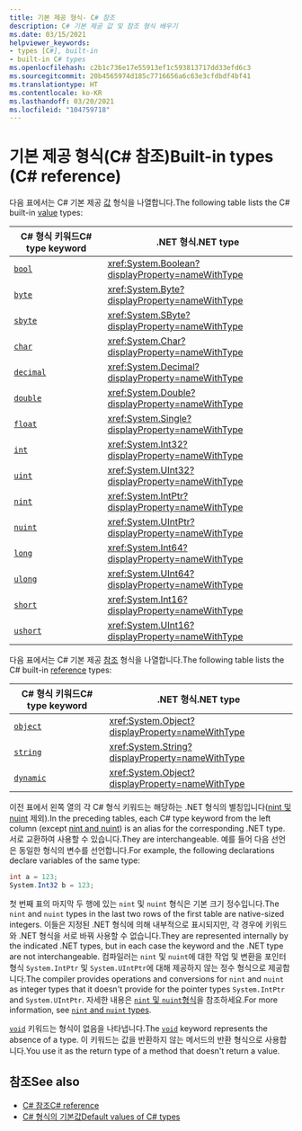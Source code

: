 ```yaml
---
title: 기본 제공 형식- C# 참조
description: C# 기본 제공 값 및 참조 형식 배우기
ms.date: 03/15/2021
helpviewer_keywords:
- types [C#], built-in
- built-in C# types
ms.openlocfilehash: c2b1c736e17e55913ef1c593813717dd33efd6c3
ms.sourcegitcommit: 20b4565974d185c7716656a6c63e3cfdbdf4bf41
ms.translationtype: HT
ms.contentlocale: ko-KR
ms.lasthandoff: 03/20/2021
ms.locfileid: "104759718"
---
```

# <a name="built-in-types-c-reference"></a><span data-ttu-id="dbee1-103">기본 제공 형식(C# 참조)</span><span class="sxs-lookup"><span data-stu-id="dbee1-103">Built-in types (C# reference)</span></span>

<span data-ttu-id="dbee1-104">다음 표에서는 C# 기본 제공 [값](value-types.md) 형식을 나열합니다.</span><span class="sxs-lookup"><span data-stu-id="dbee1-104">The following table lists the C# built-in [value](value-types.md) types:</span></span>

|<span data-ttu-id="dbee1-105">C# 형식 키워드</span><span class="sxs-lookup"><span data-stu-id="dbee1-105">C# type keyword</span></span>|<span data-ttu-id="dbee1-106">.NET 형식</span><span class="sxs-lookup"><span data-stu-id="dbee1-106">.NET type</span></span>|
|--------------|-------------------------|
|[`bool`](bool.md)|<xref:System.Boolean?displayProperty=nameWithType>|
|[`byte`](integral-numeric-types.md)|<xref:System.Byte?displayProperty=nameWithType>|
|[`sbyte`](integral-numeric-types.md)|<xref:System.SByte?displayProperty=nameWithType>|
|[`char`](char.md)|<xref:System.Char?displayProperty=nameWithType>|
|[`decimal`](floating-point-numeric-types.md)|<xref:System.Decimal?displayProperty=nameWithType>|
|[`double`](floating-point-numeric-types.md)|<xref:System.Double?displayProperty=nameWithType>|
|[`float`](floating-point-numeric-types.md)|<xref:System.Single?displayProperty=nameWithType>|
|[`int`](integral-numeric-types.md)|<xref:System.Int32?displayProperty=nameWithType>|
|[`uint`](integral-numeric-types.md)|<xref:System.UInt32?displayProperty=nameWithType>|
|[`nint`](nint-nuint.md)|<xref:System.IntPtr?displayProperty=nameWithType>|
|[`nuint`](nint-nuint.md)|<xref:System.UIntPtr?displayProperty=nameWithType>|
|[`long`](integral-numeric-types.md)|<xref:System.Int64?displayProperty=nameWithType>|
|[`ulong`](integral-numeric-types.md)|<xref:System.UInt64?displayProperty=nameWithType>|
|[`short`](integral-numeric-types.md)|<xref:System.Int16?displayProperty=nameWithType>|
|[`ushort`](integral-numeric-types.md)|<xref:System.UInt16?displayProperty=nameWithType>|

<span data-ttu-id="dbee1-107">다음 표에서는 C# 기본 제공 [참조](../keywords/reference-types.md) 형식을 나열합니다.</span><span class="sxs-lookup"><span data-stu-id="dbee1-107">The following table lists the C# built-in [reference](../keywords/reference-types.md) types:</span></span>

|<span data-ttu-id="dbee1-108">C# 형식 키워드</span><span class="sxs-lookup"><span data-stu-id="dbee1-108">C# type keyword</span></span>|<span data-ttu-id="dbee1-109">.NET 형식</span><span class="sxs-lookup"><span data-stu-id="dbee1-109">.NET type</span></span>|
|--------------|-------------------------|
|[`object`](reference-types.md#the-object-type)|<xref:System.Object?displayProperty=nameWithType>|
|[`string`](reference-types.md#the-string-type)|<xref:System.String?displayProperty=nameWithType>|
|[`dynamic`](reference-types.md#the-dynamic-type)|<xref:System.Object?displayProperty=nameWithType>|

<span data-ttu-id="dbee1-110">이전 표에서 왼쪽 열의 각 C# 형식 키워드는 해당하는 .NET 형식의 별칭입니다([nint 및 nuint](nint-nuint.md) 제외).</span><span class="sxs-lookup"><span data-stu-id="dbee1-110">In the preceding tables, each C# type keyword from the left column (except [nint and nuint](nint-nuint.md)) is an alias for the corresponding .NET type.</span></span> <span data-ttu-id="dbee1-111">서로 교환하여 사용할 수 있습니다.</span><span class="sxs-lookup"><span data-stu-id="dbee1-111">They are interchangeable.</span></span> <span data-ttu-id="dbee1-112">예를 들어 다음 선언은 동일한 형식의 변수를 선언합니다.</span><span class="sxs-lookup"><span data-stu-id="dbee1-112">For example, the following declarations declare variables of the same type:</span></span>

```csharp
int a = 123;
System.Int32 b = 123;
```

<span data-ttu-id="dbee1-113">첫 번째 표의 마지막 두 행에 있는 `nint` 및 `nuint` 형식은 기본 크기 정수입니다.</span><span class="sxs-lookup"><span data-stu-id="dbee1-113">The `nint` and `nuint` types in the last two rows of the first table are native-sized integers.</span></span> <span data-ttu-id="dbee1-114">이들은 지정된 .NET 형식에 의해 내부적으로 표시되지만, 각 경우에 키워드와 .NET 형식을 서로 바꿔 사용할 수 없습니다.</span><span class="sxs-lookup"><span data-stu-id="dbee1-114">They are represented internally by the indicated .NET types, but in each case the keyword and the .NET type are not interchangeable.</span></span> <span data-ttu-id="dbee1-115">컴파일러는 `nint` 및 `nuint`에 대한 작업 및 변환을 포인터 형식 `System.IntPtr` 및 `System.UIntPtr`에 대해 제공하지 않는 정수 형식으로 제공합니다.</span><span class="sxs-lookup"><span data-stu-id="dbee1-115">The compiler provides operations and conversions for `nint` and `nuint` as integer types that it doesn't provide for the pointer types `System.IntPtr` and `System.UIntPtr`.</span></span> <span data-ttu-id="dbee1-116">자세한 내용은 [`nint` 및 `nuint`형식](nint-nuint.md)을 참조하세요.</span><span class="sxs-lookup"><span data-stu-id="dbee1-116">For more information, see [`nint` and `nuint` types](nint-nuint.md).</span></span>

<span data-ttu-id="dbee1-117">[`void`](void.md) 키워드는 형식이 없음을 나타냅니다.</span><span class="sxs-lookup"><span data-stu-id="dbee1-117">The [`void`](void.md) keyword represents the absence of a type.</span></span> <span data-ttu-id="dbee1-118">이 키워드는 값을 반환하지 않는 메서드의 반환 형식으로 사용합니다.</span><span class="sxs-lookup"><span data-stu-id="dbee1-118">You use it as the return type of a method that doesn't return a value.</span></span>

## <a name="see-also"></a><span data-ttu-id="dbee1-119">참조</span><span class="sxs-lookup"><span data-stu-id="dbee1-119">See also</span></span>

- [<span data-ttu-id="dbee1-120">C# 참조</span><span class="sxs-lookup"><span data-stu-id="dbee1-120">C# reference</span></span>](../index.md)
- [<span data-ttu-id="dbee1-121">C# 형식의 기본값</span><span class="sxs-lookup"><span data-stu-id="dbee1-121">Default values of C# types</span></span>](default-values.md)
